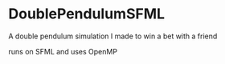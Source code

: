 # DoublePendulumSFML
 A double pendulum simulation I made to win a bet with a friend

 runs on SFML and uses OpenMP